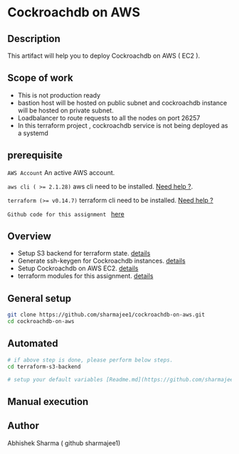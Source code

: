 Cockroachdb on AWS
====================

Description
-------------
This artifact will help you to deploy Cockroachdb on AWS ( EC2 ).

Scope of work
-------------
* This is not production ready
* bastion host will be hosted on public subnet and cockroachdb instance will be hosted on private subnet.
* Loadbalancer to route requests to all the nodes on port 26257
* In this terraform project , cockroachdb service is not being deployed as a systemd

prerequisite
--------------
`AWS Account` An active AWS account.

`aws cli ( >= 2.1.28)` aws cli need to be installed. [Need help ?](https://aws.amazon.com/cli/).

`terraform (>= v0.14.7)`  terraform cli need to be installed. [Need help ?](https://www.terraform.io/downloads.html)

`Github code for this assignment ` [here](https://github.com/sharmajee1/cockroachdb-on-aws.git)

Overview
-----------
* Setup S3 backend for terraform state. [details](https://github.com/sharmajee1/cockroachdb-on-aws/tree/main/terraform-s3-backend)
* Generate ssh-keygen for Cockroachdb instances. [details](https://github.com/sharmajee1/cockroachdb-on-aws/blob/main/scripts/create-ssh-keygn.sh)
* Setup Cockroachdb on AWS EC2. [details](https://github.com/sharmajee1/cockroachdb-on-aws/tree/main/deploy-cockroachdb-om-aws-ec2)
* terraform modules for this assignment. [details](https://github.com/sharmajee1/cockroachdb-on-aws/tree/main/terraform-modules)


General setup
--------------
```sh
git clone https://github.com/sharmajee1/cockroachdb-on-aws.git
cd cockroachdb-on-aws
```

Automated 
-----------------
```sh
# if above step is done, please perform below steps.
cd terraform-s3-backend

# setup your default variables [Readme.md](https://github.com/sharmajee1/cockroachdb-on-aws/tree/main/terraform-s3-backend)
```

Manual execution
-----------------


Author
------
Abhishek Sharma ( github sharmajee1)

